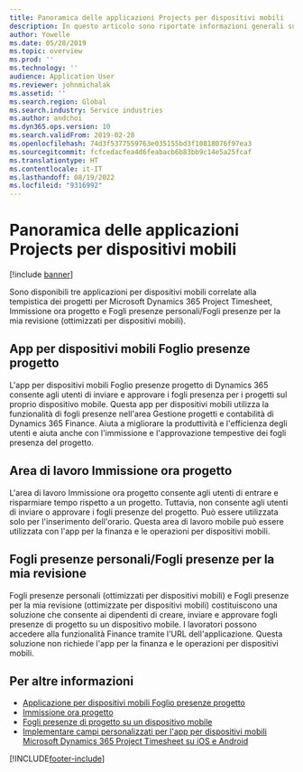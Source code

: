 ```yaml
---
title: Panoramica delle applicazioni Projects per dispositivi mobili
description: In questo articolo sono riportate informazioni generali sulle applicazioni relative all'ora progetto per Microsoft Dynamics 365 Project Timesheet, Immissione ora progetto e Fogli presenze personali/Fogli presenze che sono disponibili in un dispositivo mobile.
author: Yowelle
ms.date: 05/28/2019
ms.topic: overview
ms.prod: ''
ms.technology: ''
audience: Application User
ms.reviewer: johnmichalak
ms.assetid: ''
ms.search.region: Global
ms.search.industry: Service industries
ms.author: andchoi
ms.dyn365.ops.version: 10
ms.search.validFrom: 2019-02-28
ms.openlocfilehash: 74d3f5377559763e035155bd3f10818076f97ea3
ms.sourcegitcommit: fcfcedacfea4d6feabacb6b83bb9c14e5a25fcaf
ms.translationtype: HT
ms.contentlocale: it-IT
ms.lasthandoff: 08/19/2022
ms.locfileid: "9316992"
---
```

# <a name="project-mobile-applications-overview"></a>Panoramica delle applicazioni Projects per dispositivi mobili

[!include [banner](../includes/banner.md)]

Sono disponibili tre applicazioni per dispositivi mobili correlate alla tempistica dei progetti per Microsoft Dynamics 365 Project Timesheet, Immissione ora progetto e Fogli presenze personali/Fogli presenze per la mia revisione (ottimizzati per dispositivi mobili).

## <a name="project-timesheet-mobile-app"></a>App per dispositivi mobili Foglio presenze progetto

L'app per dispositivi mobili Foglio presenze progetto di Dynamics 365 consente agli utenti di inviare e approvare i fogli presenza per i progetti sul proprio dispositivo mobile. Questa app per dispositivi mobili utilizza la funzionalità di fogli presenze nell'area Gestione progetti e contabilità di Dynamics 365 Finance. Aiuta a migliorare la produttività e l'efficienza degli utenti e aiuta anche con l'immissione e l'approvazione tempestive dei fogli presenza del progetto.

## <a name="project-time-entry-workspace"></a>Area di lavoro Immissione ora progetto

L'area di lavoro Immissione ora progetto consente agli utenti di entrare e risparmiare tempo rispetto a un progetto. Tuttavia, non consente agli utenti di inviare o approvare i fogli presenze del progetto. Può essere utilizzata solo per l'inserimento dell'orario. Questa area di lavoro mobile può essere utilizzata con l'app per la finanza e le operazioni per dispositivi mobili.

## <a name="my-timesheetstimesheets-for-my-review"></a>Fogli presenze personali/Fogli presenze per la mia revisione

Fogli presenze personali (ottimizzati per dispositivi mobili) e Fogli presenze per la mia revisione (ottimizzate per dispositivi mobili) costituiscono una soluzione che consente ai dipendenti di creare, inviare e approvare fogli presenze di progetto su un dispositivo mobile. I lavoratori possono accedere alla funzionalità Finance tramite l'URL dell'applicazione. Questa soluzione non richiede l'app per la finanza e le operazioni per dispositivi mobili.

## <a name="for-more-information"></a>Per altre informazioni

- [Applicazione per dispositivi mobili Foglio presenze progetto](project-timesheet.md)
- [Immissione ora progetto](project-time-entry-mobile-workspace.md)
- [Fogli presenze di progetto su un dispositivo mobile](Mobile-timesheets.md)
- [Implementare campi personalizzati per l'app per dispositivi mobili Microsoft Dynamics 365 Project Timesheet su iOS e Android](custom-fields-mobile.md)

[!INCLUDE[footer-include](../includes/footer-banner.md)]
